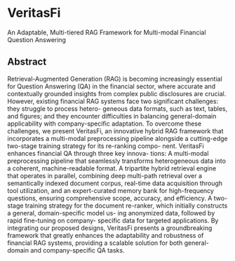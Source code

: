 # VeritasFi
An Adaptable, Multi-tiered RAG Framework for Multi-modal Financial Question Answering

## Abstract
Retrieval-Augmented Generation (RAG) is becoming increasingly
essential for Question Answering (QA) in the financial sector, where
accurate and contextually grounded insights from complex public
disclosures are crucial. However, existing financial RAG systems
face two significant challenges:  they struggle to process hetero-
geneous data formats, such as text, tables, and figures; and  they
encounter difficulties in balancing general-domain applicability
with company-specific adaptation. To overcome these challenges,
we present VeritasFi, an innovative hybrid RAG framework that
incorporates a multi-modal preprocessing pipeline alongside a
cutting-edge two-stage training strategy for its re-ranking compo-
nent. VeritasFi enhances financial QA through three key innova-
tions:  A multi-modal preprocessing pipeline that seamlessly
transforms heterogeneous data into a coherent, machine-readable
format. A tripartite hybrid retrieval engine that operates in
parallel, combining deep multi-path retrieval over a semantically
indexed document corpus, real-time data acquisition through tool
utilization, and an expert-curated memory bank for high-frequency
questions, ensuring comprehensive scope, accuracy, and efficiency.
 A two-stage training strategy for the document re-ranker,
which initially constructs a general, domain-specific model us-
ing anonymized data, followed by rapid fine-tuning on company-
specific data for targeted applications. By integrating our proposed
designs, VeritasFi presents a groundbreaking framework that
greatly enhances the adaptability and robustness of financial RAG
systems, providing a scalable solution for both general-domain and
company-specific QA tasks.

[](https://pic1.imgdb.cn/item/68e632fbc5157e1a885cfba0.png)
